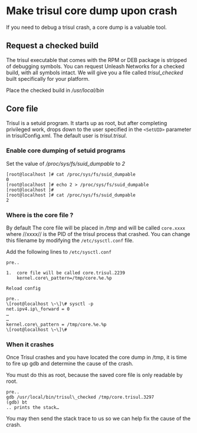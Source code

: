 # Make trisul core dump upon crash

If you need to debug a trisul crash, a core dump is a valuable tool.

## Request a checked build

The trisul executable that comes with the RPM or DEB package is stripped
of debugging symbols. You can request Unleash Networks for a checked
build, with all symbols intact. We will give you a file called
*trisul\_checked* built specifically for your platform.

Place the checked build in */usr/local/bin*

## Core file

Trisul is a setuid program. It starts up as root, but after completing
privileged work, drops down to the user specified in the `<SetUID>`
parameter in trisulConfig.xml. The default user is *trisul.trisul*.

### Enable core dumping of setuid programs

Set the value of */proc/sys/fs/suid\_dumpable* to *2*

```
[root@localhost ]# cat /proc/sys/fs/suid_dumpable  
0  
[root@localhost ]# echo 2 > /proc/sys/fs/suid_dumpable  
[root@localhost ]#  
[root@localhost ]# cat /proc/sys/fs/suid_dumpable  
2  
```

### Where is the core file ?

By default The core file will be placed in */tmp* and will be called
 `core.xxxx` where //xxxx// is the PID of the trisul process that
crashed. You can change this filename by modifying the
`/etc/sysctl.conf` file.

Add the following lines to `/etc/sysctl.conf`

```
pre..

1.  core file will be called core.trisul.2239  
    kernel.core\_pattern=/tmp/core.%e.%p

Reload config

pre..  
\[root@localhost \~\]\# sysctl -p  
net.ipv4.ip\_forward = 0  
…  
…  
kernel.core\_pattern = /tmp/core.%e.%p  
\[root@localhost \~\]\#
```

### When it crashes

Once Trisul crashes and you have located the core dump in /tmp, it is
time to fire up gdb and determine the cause of the crash.

You must do this as root, because the saved core file is only readable
by root.

```
pre..  
gdb /usr/local/bin/trisul\_checked /tmp/core.trisul.3297  
(gdb) bt  
.. prints the stack…
```

You may then send the stack trace to us so we can help fix the cause of
the crash.
